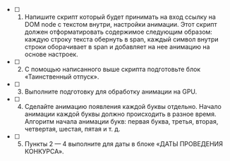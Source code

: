 - [ ] 1. Напишите скрипт который будет принимать на вход ссылку на DOM node с текстом внутри, настройки анимации. Этот скрипт должен отформатировать содержимое следующим образом: каждую строку текста обернуть в span, каждый символ внутри строки оборачивает в span и добавляет на нее анимацию на основе настроек.
- [ ] 2. С помощью написанного выше скрипта подготовьте блок «Таинственный отпуск».
- [ ] 3. Выполните подготовку для обработку анимации на GPU.
- [ ] 4. Сделайте анимацию появления каждой буквы отдельно. Начало анимации каждой буквы должно происходить в разное время. Алгоритм начала анимации букв: первая буква, третья, вторая, четвертая, шестая, пятая и т. д.
- [ ] 5. Пункты 2 — 4 выполните для даты в блоке «ДАТЫ ПРОВЕДЕНИЯ КОНКУРСА».
